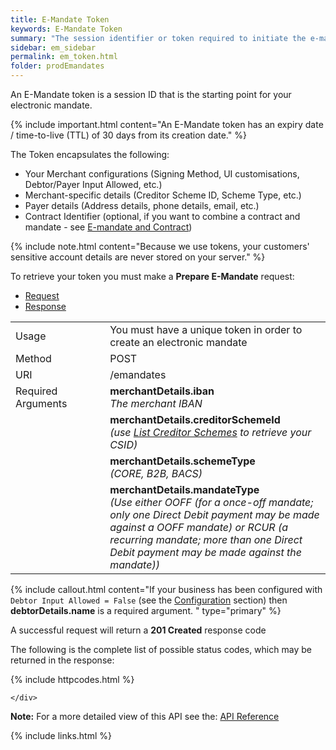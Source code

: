 ```yaml
---
title: E-Mandate Token
keywords: E-Mandate Token
summary: "The session identifier or token required to initiate the e-mandate conversation."
sidebar: em_sidebar
permalink: em_token.html
folder: prodEmandates
---
```


An E-Mandate token is a session ID that is the starting point for your electronic mandate.

{% include important.html content="An E-Mandate token has an expiry date / time-to-live (TTL) of 30 days from its creation date." %}

The Token encapsulates the following:

* Your Merchant configurations (Signing Method, UI customisations, Debtor/Payer Input Allowed, etc.)
* Merchant-specific details (Creditor Scheme ID, Scheme Type, etc.)
* Payer details (Address details, phone details, email, etc.)
* Contract Identifier (optional, if you want to combine a contract and mandate - see <a href="#">E-mandate and Contract</a>)

{% include note.html content="Because we use tokens, your customers' sensitive account details are never stored on your server." %}



To retrieve your token you must make a <b>Prepare E-Mandate</b> request:






<ul id="profileTabs" class="nav nav-tabs">
    <li class="active"><a href="#profile" data-toggle="tab">Request</a></li>
    <li><a href="#about" data-toggle="tab">Response</a></li>
   
</ul>
  <div class="tab-content">
<div role="tabpanel" class="tab-pane active" id="profile">


  <table>
<colgroup>
<col width="30%" />
<col width="90%" />
</colgroup>

<tbody>
<tr>
<td markdown="span">Usage</td>
<td markdown="span">You must have a unique token in order to create an electronic mandate</td>
</tr>
<tr>
<td markdown="span">Method</td>
<td markdown="span"><span class="label label-info">POST </span>
</td>
</tr>
<tr>
<td markdown="span">URI</td>
<td markdown="span">/emandates
</td>
</tr>
<tr>
<td markdown="span">Required Arguments</td>
<td markdown="span"><b>merchantDetails.iban</b>
<br/><i>The merchant IBAN</i>
</td>
</tr>
<tr>
<td markdown="span"></td>
<td markdown="span"><b>merchantDetails.creditorSchemeId</b>
<br/><i>(use <a href="np_listcredscheme.html">List Creditor Schemes</a> to retrieve your CSID)</i>
</td>
</tr>
<tr>
<td markdown="span"></td>
<td markdown="span"><b>merchantDetails.schemeType</b>
<br/><i>(CORE, B2B, BACS)</i>
</td>
</tr>
<tr>
<td markdown="span"></td>
<td markdown="span"><b>merchantDetails.mandateType</b>
<br/><i>(Use either OOFF (for a once-off mandate; only one Direct Debit payment may be made against a OOFF mandate) or RCUR (a recurring mandate; more than one Direct Debit payment may be made against the mandate))</i>
</td>
</tr>
</tbody>
</table>

{% include callout.html content="If your business has been configured with ``Debtor Input Allowed = False`` (see the [Configuration](em_configuration.html) section)  then **debtorDetails.name** is a required argument. " type="primary" %} 


</div>

<div role="tabpanel" class="tab-pane" id="about">
<p>A successful request will return a <b>201 Created</b> response code</p>
<p>The following is the complete list of possible status codes, which may be returned in the response:</p>
    {% include httpcodes.html %}
    
 
    </div>


</div>




<b>Note:</b> For a more detailed view of this API see the: <a href="https://docs.nuapay.com/emandate-api/#prepare-e-mandate" target = '_blank'><i class="fa fa-cogs"></i> API Reference</a>



{% include links.html %}

